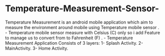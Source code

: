 # Temperature-Measurement-Sensor-
Temperature Measurement is an android mobile application which aim to measure the environment around mobile using Temperature mobile sensor . - Temperature mobile sensor measure with Celsius (C) only so i add Feature to manage us to convert from to Fahrenheit (F) . - Temperature Measurement Application Consists of 3 layers: 1- Splash Activity. 2- MainActivity. 3- Home Activity.
